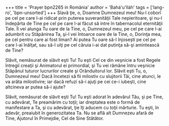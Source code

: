 +++
title = 'Prayer bpn2265 in România'
author = 'Bahá'u'lláh'
tags = ['lang-ro', 'bpn-unsorted']
+++
Slavă ţie, o, Doamne Dumnezeul meu!
Nu-l coborî pe cel pe care l-ai ridicat prin puterea suveranităţii Tale nepieritoare, şi nu-l îndepărta de Tine pe cel pe care l-ai făcut să intre în tabernacolul eternităţii Tale. Îl vei alunga Tu oare de la Tine, o, Dumnezeul meu, pe cel pe care l-ai adumbrit cu Stăpânirea Ta, şi-l vei întoarce oare de la Tine, o, Dorinţa mea, pe cel pentru care ai fost liman? Ai putea Tu oare să-l înjoseşti pe cel pe care l-ai înălţat, sau să-l uiţi pe cel căruia i-ai dat putinţa să-şi amintească de Tine?

Slăvit, nemăsurat de slăvit eşti Tu! Tu eşti Cel ce din veşnicie a fost Regele întregii creaţii şi Animatorul ei primordial, şi Tu vei rămâne întru veşnicie Stăpânul tuturor lucrurilor create şi Orânduitorul lor. Slăvit eşti Tu, o, Dumnezeul meu! Dacă încetezi să fii milostiv cu slujitorii Tăi, cine atunci, le va arăta milostivire; iar dacă refuzi să-i ajuţi pe cei ce-i iubeşti, cine altcineva ar putea să-i ajute?

Slăvit, nemăsurat de slăvit eşti Tu! Tu eşti adorat în adevărul Tău, şi pe Tine, cu adevărat, Te preamărim cu toţii; iar dreptatea este o formă de manifestare a Ta, şi cu adevărat, ţie îţi aducem cu toţii mărturie. Tu eşti, în adevăr, preaiubit în generozitatea Ta. Nu se află alt Dumnezeu afară de Tine, Ajutorul în Primejdie, Cel de Sine Stătător.
